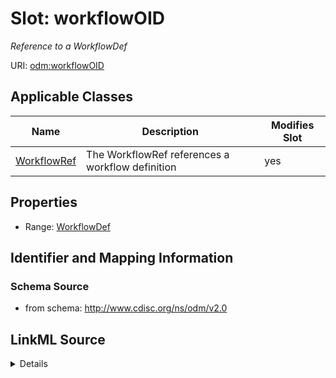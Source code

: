 # Slot: workflowOID


_Reference to a WorkflowDef_



URI: [odm:workflowOID](http://www.cdisc.org/ns/odm/v2.0/workflowOID)



<!-- no inheritance hierarchy -->




## Applicable Classes

| Name | Description | Modifies Slot |
| --- | --- | --- |
[WorkflowRef](WorkflowRef.md) | The WorkflowRef references a workflow definition |  yes  |







## Properties

* Range: [WorkflowDef](WorkflowDef.md)





## Identifier and Mapping Information







### Schema Source


* from schema: http://www.cdisc.org/ns/odm/v2.0




## LinkML Source

<details>
```yaml
name: workflowOID
description: Reference to a WorkflowDef
from_schema: http://www.cdisc.org/ns/odm/v2.0
rank: 1000
alias: workflowOID
domain_of:
- WorkflowRef
range: WorkflowDef

```
</details>